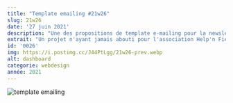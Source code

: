 ```yaml
---
title: "Template emailing #21w26"
slug: 21w26
date: '27 juin 2021'
description: "Une des propositions de template e-mailing pour la newsletter de l'association Help'n Fiesta. Ce projet n'ayant pas été retenu du fait de sa complexité de mise en oeuvre."
extrait: "Un projet n'ayant jamais abouti pour l'association Help'n Fiesta. Une template e-mailing pour leur newsletter."
id: '0026'
img: https://i.postimg.cc/J44PtLgg/21w26-prev.webp
alt: dashboard
categorie: webdesign
année: 2021
---
```


![template emailing](https://i.imgur.com/X2tLyxc.jpg)